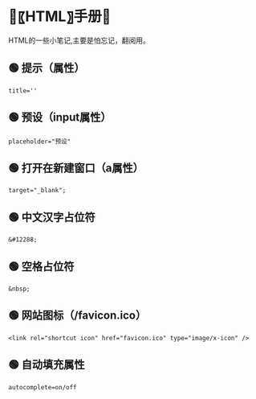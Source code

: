 # 🍇〖HTML〗手册🍇

HTML的一些小笔记,主要是怕忘记，翻阅用。

## 🟢 提示（属性）

    title=''

## 🟢 预设（input属性）

    placeholder="预设"

## 🟢 打开在新建窗口（a属性）

    target="_blank";

## 🟢 中文汉字占位符

    &#12288;

## 🟢 空格占位符

    &nbsp;

## 🟢 网站图标（/favicon.ico）

    <link rel="shortcut icon" href="favicon.ico" type="image/x-icon" />

## 🟢 自动填充属性

    autocomplete=on/off

